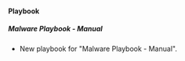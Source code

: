 <!--
### IncidentTypes
#### Malware
- Moved incident type from server to content
-->
#### Playbook
##### Malware Playbook - Manual
- New playbook for "Malware Playbook - Manual".
